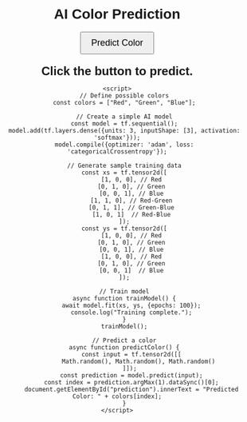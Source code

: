 <!DOCTYPE html>
<html lang="en">
<head>
    <meta charset="UTF-8">
    <meta name="viewport" content="width=device-width, initial-scale=1.0">
    <title>AI Color Prediction</title>
    <script src="https://cdn.jsdelivr.net/npm/@tensorflow/tfjs"></script>
    <style>
        body {
            text-align: center;
            font-family: Arial, sans-serif;
            margin-top: 50px;
        }
        #prediction {
            font-size: 24px;
            font-weight: bold;
            margin-top: 20px;
        }
        button {
            padding: 10px 20px;
            font-size: 18px;
            cursor: pointer;
        }
    </style>
</head>
<body>
    <h1>AI Color Prediction</h1>
    <button onclick="predictColor()">Predict Color</button>
    <div id="prediction">Click the button to predict.</div>

    <script>
        // Define possible colors
        const colors = ["Red", "Green", "Blue"];
        
        // Create a simple AI model
        const model = tf.sequential();
        model.add(tf.layers.dense({units: 3, inputShape: [3], activation: 'softmax'}));
        model.compile({optimizer: 'adam', loss: 'categoricalCrossentropy'});

        // Generate sample training data
        const xs = tf.tensor2d([
            [1, 0, 0], // Red
            [0, 1, 0], // Green
            [0, 0, 1], // Blue
            [1, 1, 0], // Red-Green
            [0, 1, 1], // Green-Blue
            [1, 0, 1]  // Red-Blue
        ]);
        const ys = tf.tensor2d([
            [1, 0, 0], // Red
            [0, 1, 0], // Green
            [0, 0, 1], // Blue
            [1, 0, 0], // Red
            [0, 1, 0], // Green
            [0, 0, 1]  // Blue
        ]);

        // Train model
        async function trainModel() {
            await model.fit(xs, ys, {epochs: 100});
            console.log("Training complete.");
        }
        trainModel();

        // Predict a color
        async function predictColor() {
            const input = tf.tensor2d([[
                Math.random(), Math.random(), Math.random()
            ]]); 
            const prediction = model.predict(input);
            const index = prediction.argMax(1).dataSync()[0];
            document.getElementById("prediction").innerText = "Predicted Color: " + colors[index];
        }
    </script>
</body>
</html>
